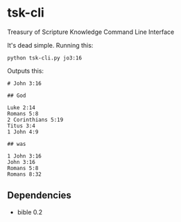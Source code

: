 # tsk-cli

Treasury of Scripture Knowledge Command Line Interface

It's dead simple. Running this:

    python tsk-cli.py jo3:16

Outputs this:

    # John 3:16
    
    ## God
    
    Luke 2:14
    Romans 5:8
    2 Corinthians 5:19
    Titus 3:4
    1 John 4:9
    
    ## was
    
    1 John 3:16
    John 3:16
    Romans 5:8
    Romans 8:32

## Dependencies

- bible 0.2
